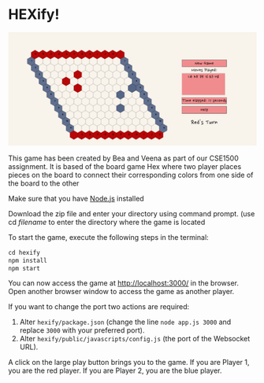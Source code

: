 # HEXify!

![Board game screenshot](screenshot.PNG)

This game has been created by Bea and Veena as part of our CSE1500 assignment. It is based of the board game Hex where two player places pieces on the board to connect their corresponding colors from one side of the board to the other

Make sure that you have [Node.js](https://nodejs.org/en/) installed

Download the zip file and enter your directory using command prompt. (use cd $filename$ to enter the directory where the game is located

To start the game, execute the following steps in the terminal:

```console
cd hexify
npm install
npm start
```

You can now access the game at [http://localhost:3000/](http://localhost:3000/) in the browser. Open another browser window to access the game as another player.

If you want to change the port two actions are required: 

1. Alter `hexify/package.json` (change the line `node app.js 3000` and replace `3000` with your preferred port).
2. Alter `hexify/public/javascripts/config.js` (the port of the Websocket URL).

A click on the large play button brings you to the game. If you are Player 1, you are the red player. If you are Player 2, you are the blue player.